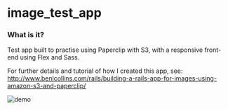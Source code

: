 # image_test_app

### What is it?

Test app built to practise using Paperclip with S3, with a responsive front-end using Flex and Sass.

For further details and tutorial of how I created this app, see: http://www.benlcollins.com/rails/building-a-rails-app-for-images-using-amazon-s3-and-paperclip/

![demo](screenshots/s3_gif.gif)
